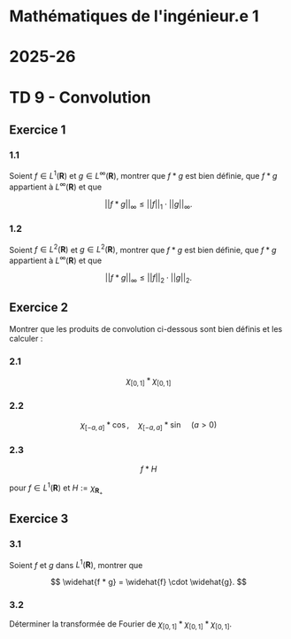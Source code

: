 # Mathématiques de l'ingénieur.e 1

# 2025-26

# TD 9 - Convolution

## Exercice 1

### 1.1
Soient $f \in L^1(\mathbf{R})$ et $g \in L^\infty(\mathbf{R})$, montrer que $f * g$ est bien définie, que $f * g$ appartient à $L^\infty(\mathbf{R})$ et que

$$ ||f * g||_\infty \leq ||f||_1 \cdot ||g||_\infty. $$

### 1.2
Soient $f \in L^2(\mathbf{R})$ et $g \in L^2(\mathbf{R})$, montrer que $f * g$ est bien définie, que $f * g$ appartient à $L^\infty(\mathbf{R})$ et que

$$ ||f * g||_\infty \leq ||f||_2 \cdot ||g||_2. $$

## Exercice 2

Montrer que les produits de convolution ci-dessous sont bien définis et les calculer :

### 2.1

$$ \chi_{[0,1]} * \chi_{[0,1]} $$

### 2.2

$$ \chi_{[-a,a]} * \cos,\quad \chi_{[-a,a]} * \sin \quad (a > 0) $$

### 2.3

$$ f * H $$ 

pour $f \in L^1(\mathbf{R})$ et $H := \chi_{\mathbf{R}_+}$

## Exercice 3

### 3.1
Soient $f$ et $g$ dans $L^1(\mathbf{R})$, montrer que

$$ \widehat{f * g} = \widehat{f} \cdot \widehat{g}. $$

### 3.2
Déterminer la transformée de Fourier de $\chi_{[0,1]} * \chi_{[0,1]} * \chi_{[0,1]}$.

